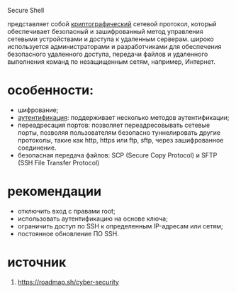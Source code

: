 Secure Shell

представляет собой [криптографический](skzi.md) сетевой протокол, который обеспечивает безопасный и зашифрованный метод управления сетевыми устройствами и доступа к удаленным серверам. широко используется администраторами и разработчиками для обеспечения безопасного удаленного доступа, передачи файлов и удаленного выполнения команд по незащищенным сетям, например, Интернет.
# особенности:

- шифрование;
- [аутентификация](authentication.md): поддерживает несколько методов аутентификации;
- переадресация портов: позволяет переадресовывать сетевые порты, позволяя пользователям безопасно туннелировать другие протоколы, такие как http, https или ftp, sftp, через зашифрованное соединение.
- безопасная передача файлов: SCP (Secure Copy Protocol) и SFTP (SSH File Transfer Protocol)
# рекомендации

- отключить вход с правами root;
- использовать аутентификацию на основе ключа;
- ограничить доступ по SSH к определенным IP-адресам или сетям;
- постоянное обновление ПО SSH.
# источник
1. https://roadmap.sh/cyber-security